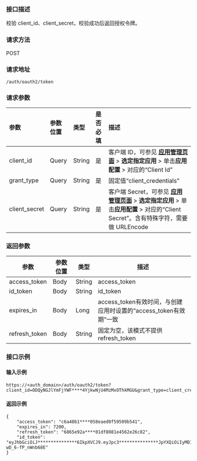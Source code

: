 ### 接口描述
校验 client_id、client_secret，校验成功后返回授权令牌。

### 请求方法
POST
### 请求地址
```
/auth/oauth2/token
```

### 请求参数
| 参数          | 参数位置 | 类型   | 是否必填 | 描述                                                         |
| :------------ | :------- | :----- | :------- | :----------------------------------------------------------- |
| client_id     | Query    | String | 是       | 客户端 ID，可参见 **[应用管理页面](https://console.cloud.tencent.com/eiam)** > **选定指定应用** >  单击**应用配置** > 对应的“Client Id” |
| grant_type    | Query    | String | 是       | 固定值“client_credentials”                                   |
| client_secret | Query    | String | 是       | 客户端 Secret，可参见 **[应用管理页面](https://console.cloud.tencent.com/eiam)** > **选定指定应用** >  单击**应用配置** > 对应的“Client Secret”。含有特殊字符，需要做 URLEncode |


### 返回参数
| 参数          | 参数位置 | 类型   |  描述                                                         |
| ------------- | -------- | ------ | ------------------------------------------------------------ |
| access_token  | Body     | String |  access_token                                                 |
| id_token      | Body     | String | id_token                                                     |
| expires_in    | Body     | Long   |  access_token有效时间，与创建应用时设置的“access_token有效期”一致 |
| refresh_token | Body     | String | 固定为空，该模式不提供 refresh_token                      |




### 接口示例
#### 输入示例
```
https://<auth_domain>/auth/oauth2/token?client_id=ODQyNGJlYmFjYWF****4YjkwNjU4MzMxOThkMGU&grant_type=client_credentials&client_secret=oG412Uk6EdbfXtgUW****1j%256
```
#### 返回示例
```
{
	"access_token": "c6a40b1****058eaed0f59509b541",
	"expires_in": 7200,
	"refresh_token": "6865e92a****01df8081e4562e26c82",
	"id_token": "eyJhbGciOiJ***************6IkpXVCJ9.eyJpc3***************JpYXQiOiIyMDIxLTA5LTExIDAw***************wIjoiMjAyMS0wOS0yOSAwMDowMDowM***************ZGFzZCIsInN1YiI6ImFzZGFzZCJ9.aWErSpZtZ*****jbu_zPqt-wD_6-fP_nWnb68E"
}
```
